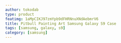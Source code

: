 ```yaml
---
author: tokodab
type: product
featimg: 1aMpCIKJ97zmYpb9dFHRNnuXNdAebmrV6
title: Pitbull Painting Art Samsung Galaxy S9 Case
tags: [samsung, galaxy, s9]
category: [samsung]
---
```

